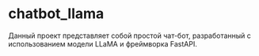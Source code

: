 # chatbot_llama
Данный проект представляет собой простой чат-бот, разработанный с использованием модели LLaMA и фреймворка FastAPI.
